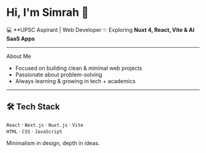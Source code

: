 # Hi, I'm Simrah 👋  

💻 **UPSC Aspirant | Web Developer 
✨ Exploring **Nuxt 4, React, Vite & AI SaaS Apps**  

---

About Me
- Focused on building clean & minimal web projects  
- Passionate about problem-solving
- Always learning & growing in tech + academics  

---

## 🛠 Tech Stack
`React` · `Next.js` · `Nuxt.js` · `Vite`  
`HTML` · `CSS` · `JavaScript`


Minimalism in design, depth in ideas. 

